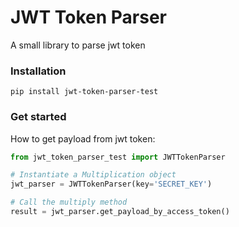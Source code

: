 # JWT Token Parser
A small library to parse jwt token

### Installation
```
pip install jwt-token-parser-test
```

### Get started
How to get payload from jwt token:

```Python
from jwt_token_parser_test import JWTTokenParser

# Instantiate a Multiplication object
jwt_parser = JWTTokenParser(key='SECRET_KEY')

# Call the multiply method
result = jwt_parser.get_payload_by_access_token()
```